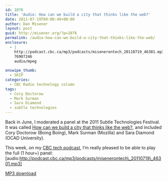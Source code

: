 ```yaml
---
id: 1076
title: 'Audio: How can we build a city that thinks like the web?'
date: 2011-07-19T09:00:49+00:00
author: Dan Misener
layout: post
guid: http://misener.org/?p=1076
permalink: /audio-how-can-we-build-a-city-that-thinks-like-the-web/
enclosure:
  - |
    http://podcast.cbc.ca/mp3/podcasts/misenerontech_20110719_46301.mp3
    76907246
    audio/mpeg
    
onswipe_thumb:
  - SKIP
categories:
  - CBC Radio technology column
tags:
  - Cory Doctorow
  - Mark Surman
  - Sara Diamond
  - subtle technologies
---
```

Back in June, I moderated a panel at the 2011 Subtle Technologies Festival. It was called [How can we build a city that thinks like the web?](http://www.subtletechnologies.com/862), and included Cory Doctorow (Boing Boing), Mark Surman (Mozilla) and Sara Diamond (OCAD University).

This week, on my [CBC tech podcast](http://itunes.apple.com/ca/podcast/misener-on-tech-from-cbc-radio/id438669328), I&#8217;m really pleased to be able to play the full (1 hour+) panel: [audio:http://podcast.cbc.ca/mp3/podcasts/misenerontech\_20110719\_46301.mp3] 

[MP3 download](http://podcast.cbc.ca/mp3/podcasts/misenerontech_20110719_46301.mp3)